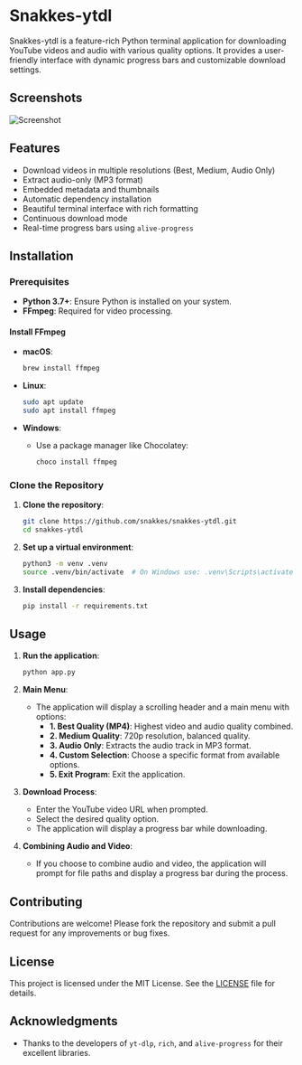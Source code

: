 # Snakkes-ytdl

Snakkes-ytdl is a feature-rich Python terminal application for downloading YouTube videos and audio with various quality options. It provides a user-friendly interface with dynamic progress bars and customizable download settings.

## Screenshots

![Screenshot](https://prnt.sc/GEf_BD4aom1y)

## Features

- Download videos in multiple resolutions (Best, Medium, Audio Only)
- Extract audio-only (MP3 format)
- Embedded metadata and thumbnails
- Automatic dependency installation
- Beautiful terminal interface with rich formatting
- Continuous download mode
- Real-time progress bars using `alive-progress`

## Installation

### Prerequisites

- **Python 3.7+**: Ensure Python is installed on your system.
- **FFmpeg**: Required for video processing.

#### Install FFmpeg

- **macOS**:
  ```bash
  brew install ffmpeg
  ```

- **Linux**:
  ```bash
  sudo apt update
  sudo apt install ffmpeg
  ```

- **Windows**:
  - Use a package manager like Chocolatey:
    ```powershell
    choco install ffmpeg
    ```

### Clone the Repository

1. **Clone the repository**:
   ```bash
   git clone https://github.com/snakkes/snakkes-ytdl.git
   cd snakkes-ytdl
   ```

2. **Set up a virtual environment**:
   ```bash
   python3 -m venv .venv
   source .venv/bin/activate  # On Windows use: .venv\Scripts\activate
   ```

3. **Install dependencies**:
   ```bash
   pip install -r requirements.txt
   ```

## Usage

1. **Run the application**:
   ```bash
   python app.py
   ```

2. **Main Menu**:
   - The application will display a scrolling header and a main menu with options:
     - **1. Best Quality (MP4)**: Highest video and audio quality combined.
     - **2. Medium Quality**: 720p resolution, balanced quality.
     - **3. Audio Only**: Extracts the audio track in MP3 format.
     - **4. Custom Selection**: Choose a specific format from available options.
     - **5. Exit Program**: Exit the application.

3. **Download Process**:
   - Enter the YouTube video URL when prompted.
   - Select the desired quality option.
   - The application will display a progress bar while downloading.

4. **Combining Audio and Video**:
   - If you choose to combine audio and video, the application will prompt for file paths and display a progress bar during the process.

## Contributing

Contributions are welcome! Please fork the repository and submit a pull request for any improvements or bug fixes.

## License

This project is licensed under the MIT License. See the [LICENSE](LICENSE) file for details.

## Acknowledgments

- Thanks to the developers of `yt-dlp`, `rich`, and `alive-progress` for their excellent libraries. 
